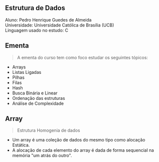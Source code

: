 ## Estrutura de Dados

Aluno: Pedro Henrique Guedes de Almeida <br>
Universidade: Universidade Católica de Brasília (UCB) <br>
Linguagem usado no estudo: C
## Ementa

> A ementa do curso tem como foco estudar os seguintes tópicos:
* Arrays
* Listas Ligadas
* Pilhas
* Filas
* Hash
* Busca Binária e Linear
* Ordenação das estruturas
* Análise de Complexidade

## Array

> Estrutura Homogenia de dados

* Um array é uma coleção de dados do mesmo tipo como alocação Estática. 
* A alocação de cada elemento do array é dada de forma sequencial na memória "um atrás do outro".